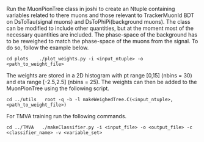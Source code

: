 Run the MuonPionTree class in joshi to create an Ntuple containing variables related to there muons and those relevant to TrackerMuonId BDT on DsToTau(signal muons) and DsToPhiPi(background muons).
The class can be modified to include other quantities, but at the moment most of the necessary quantities are included. 
The phase-space of the background has to be reweighed to match the phase-space of the muons from the signal. To do so, follow the example below.

`cd plots   
./plot_weights.py -i <input_ntuple> -o <path_to_weight_file>
`

The weights are stored in a 2D histogram with pt range [0,15] (nbins = 30) and eta range [-2.5,2.5] (nbins = 25). The weights can then be added to the MuonPionTree using the following script.

`
cd ../utils  
root -q -b -l makeWeighedTree.C(<input_ntuple>, <path_to_weight_file>)
`

For TMVA training run the following commands.

`
cd ../TMVA  
./makeClassifier.py -i <input_file> -o <output_file> -c <classifier_name> -v <variable_set>
`
